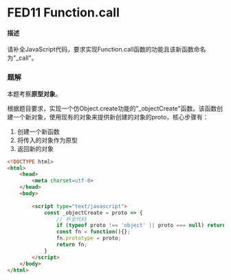 # FED11 Function.call

#### 描述

请补全JavaScript代码，要求实现Function.call函数的功能且该新函数命名为"_call"。



### 题解

本题考察**原型对象**。

根据题目要求，实现一个仿Object.create功能的"_objectCreate"函数。该函数创建一个新对象，使用现有的对象来提供新创建的对象的proto，核心步骤有：

1. 创建一个新函数
1. 将传入的对象作为原型
1. 返回新的对象

```html
<!DOCTYPE html>
<html>
    <head>
        <meta charset=utf-8>
    </head>
    <body>
    	
        <script type="text/javascript">
            const _objectCreate = proto => {
                // 补全代码
                if (typeof proto !== 'object' || proto === null) return null;
                const fn = function(){};
                fn.prototype = proto;
                return fn;
            }
        </script>
    </body>
</html>
```

